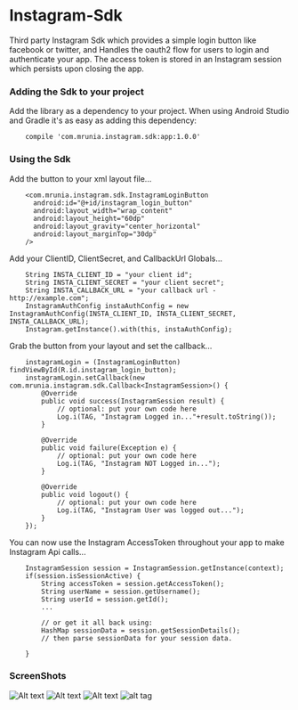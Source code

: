 # Instagram-Sdk
Third party Instagram Sdk which provides a simple login button like facebook or twitter, and Handles the oauth2 flow for users to login and authenticate your app.  The access token is stored in an Instagram session which persists upon closing the app.

### Adding the Sdk to your project
Add the library as a dependency to your project. When using Android Studio and Gradle it's as easy as adding this dependency:

        compile 'com.mrunia.instagram.sdk:app:1.0.0'

### Using the Sdk
Add the button to your xml layout file...

        <com.mrunia.instagram.sdk.InstagramLoginButton
          android:id="@+id/instagram_login_button"
          android:layout_width="wrap_content"
          android:layout_height="60dp"
          android:layout_gravity="center_horizontal"
          android:layout_marginTop="30dp"
        />
        
Add your ClientID, ClientSecret, and CallbackUrl Globals...

        String INSTA_CLIENT_ID = "your client id";
        String INSTA_CLIENT_SECRET = "your client secret";
        String INSTA_CALLBACK_URL = "your callback url - http://example.com";
        InstagramAuthConfig instaAuthConfig = new InstagramAuthConfig(INSTA_CLIENT_ID, INSTA_CLIENT_SECRET, INSTA_CALLBACK_URL);
        Instagram.getInstance().with(this, instaAuthConfig);
        
Grab the button from your layout and set the callback...

        instagramLogin = (InstagramLoginButton) findViewById(R.id.instagram_login_button);
        instagramLogin.setCallback(new com.mrunia.instagram.sdk.Callback<InstagramSession>() {
            @Override
            public void success(InstagramSession result) {
                // optional: put your own code here
                Log.i(TAG, "Instagram Logged in..."+result.toString());
            }

            @Override
            public void failure(Exception e) {
                // optional: put your own code here
                Log.i(TAG, "Instagram NOT Logged in...");
            }

            @Override
            public void logout() {
                // optional: put your own code here
                Log.i(TAG, "Instagram User was logged out...");
            }
        });
        
You can now use the Instagram AccessToken throughout your app to make Instagram Api calls...

        InstagramSession session = InstagramSession.getInstance(context);
        if(session.isSessionActive) {
            String accessToken = session.getAccessToken();
            String userName = session.getUsername();
            String userId = session.getId();
            ...
            
            // or get it all back using:
            HashMap sessionData = session.getSessionDetails();
            // then parse sessionData for your session data.
            
        }
        
### ScreenShots 

![Alt text](https://cloud.githubusercontent.com/assets/6709518/6282314/e633723e-b887-11e4-8e27-aede6aa00466.png)
![Alt text](https://cloud.githubusercontent.com/assets/6709518/6282312/e0d29d92-b887-11e4-8d9b-2db01f11ce1b.png)
![Alt text](https://cloud.githubusercontent.com/assets/6709518/6282313/e4263288-b887-11e4-898a-3d5c9e442f4b.png)
![alt tag](https://cloud.githubusercontent.com/assets/6709518/6282310/dc960714-b887-11e4-95d4-99562842a0dd.png)
